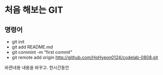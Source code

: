 # 처음 해보는 GIT

## 명령어

- git init
- git add README.md
- git commint -m "first commit"
- git remote add origin http://github.com/HoHyeon0124/codelab-0808.git

바뀐내용
내용을 바꾸고.
한시간동안

